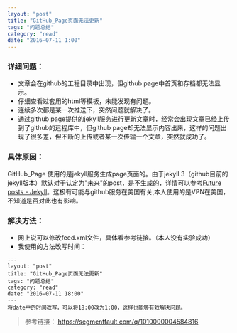 ```yaml
---
layout: "post"
title: "GitHub_Page页面无法更新"
tags: "问题总结"
category: "read"
date: "2016-07-11 1:00"
---
```


### 详细问题：
- 文章会在github的工程目录中出现，但github page中首页和存档都无法显示。
- 仔细查看过套用的html等模板，未能发现有问题。
- 连续多次都是某一次推送下，突然问题就解决了。
- 通过github page提供的jekyll服务进行更新文章时，经常会出现文章已经上传到了github的远程库中，但github page却无法显示内容出来，这样的问题出现了很多差，但不断的上传或者某一次传输一个文章，突然就成功了。

<!-- more -->


### 具体原因：

GitHub_Page 使用的是jekyll服务生成page页面的。由于jekyll 3（github目前的jekyll版本）默认对于认定为"未来"的post，是不生成的，详情可以参考[Future posts - Jekyll](http://jekyllrb.com/docs/upgrading/2-to-3/#future-posts)。这极有可能与github服务在美国有关,本人使用的是VPN在美国，不知道是否对此也有影响。

### 解决方法：

- 网上说可以修改feed.xml文件，具体看参考链接。（本人没有实验成功）
- 我使用的方法改写时间：

```
---
layout: "post"
title: "GitHub_Page页面无法更新"
tags: "问题总结"
category: "read"
date: "2016-07-11 18:00"
---
将date中的时间改写，可以将18:00改为1:00，这样也能够有效解决问题。
```


> 参考链接：
> https://segmentfault.com/q/1010000004584816
